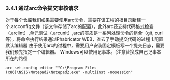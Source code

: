 ### 3.4.1 通过arc命令提交审核请求

对于每个仓库我们如果需要使用arc命令，需要在该工程的根目录新建一个.arcconfig文件（该文件存储了arc的配置），此外arc还支持代码格式检查（.arclint）,单元测试（.arcunit）,arc的实质是一系列处理命令的组合（git, curl等），将命令执行结果通过Phabricator WEB，省去了手动提交代码的过程
1.配置默认编辑器
   由于使用arc的过程中，需要用户安装固定模板写一个提交日志，需要我们预先指定一个编辑器。
   Windows可以使用记事本。(注意替换成自己记事本所在的路径



```
arc set-config editor ""C:\Program Files (x86)\NSIS\Notepad2\Notepad2.exe" -multiInst -nosession"
```





